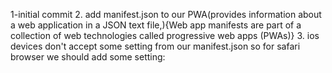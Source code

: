 1-initial commit
2. add manifest.json to our PWA(provides information about a web application in a JSON text file,){Web app manifests are part of a collection of web technologies called progressive web apps (PWAs)}
3. ios devices don't accept some setting from our manifest.json so for safari browser we should add some setting: